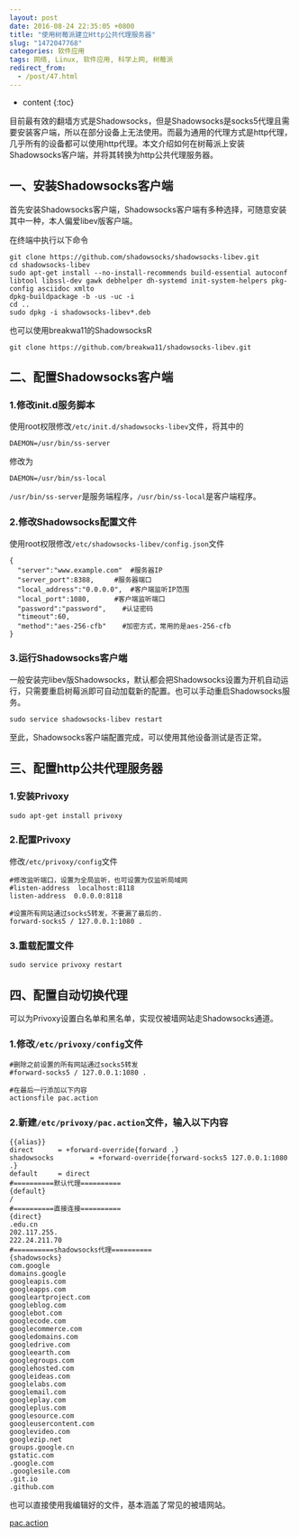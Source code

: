 ```yaml
---
layout: post
date: 2016-08-24 22:35:05 +0800
title: "使用树莓派建立Http公共代理服务器"
slug: "1472047768"
categories: 软件应用
tags: 网络, Linux, 软件应用, 科学上网, 树莓派
redirect_from:
  - /post/47.html
---
```

* content
{:toc}

目前最有效的翻墙方式是Shadowsocks，但是Shadowsocks是socks5代理且需要安装客户端，所以在部分设备上无法使用。而最为通用的代理方式是http代理，几乎所有的设备都可以使用http代理。本文介绍如何在树莓派上安装Shadowsocks客户端，并将其转换为http公共代理服务器。
<!--more-->

## 一、安装Shadowsocks客户端

首先安装Shadowsocks客户端，Shadowsocks客户端有多种选择，可随意安装其中一种，本人偏爱libev版客户端。

在终端中执行以下命令

```Shell
git clone https://github.com/shadowsocks/shadowsocks-libev.git
cd shadowsocks-libev
sudo apt-get install --no-install-recommends build-essential autoconf libtool libssl-dev gawk debhelper dh-systemd init-system-helpers pkg-config asciidoc xmlto
dpkg-buildpackage -b -us -uc -i
cd ..
sudo dpkg -i shadowsocks-libev*.deb
```

也可以使用breakwa11的ShadowsocksR

```Shell
git clone https://github.com/breakwa11/shadowsocks-libev.git
```

## 二、配置Shadowsocks客户端

### 1.修改init.d服务脚本

使用root权限修改`/etc/init.d/shadowsocks-libev`文件，将其中的

```
DAEMON=/usr/bin/ss-server
```
修改为

```
DAEMON=/usr/bin/ss-local
```

`/usr/bin/ss-server`是服务端程序，`/usr/bin/ss-local`是客户端程序。

### 2.修改Shadowsocks配置文件

使用root权限修改`/etc/shadowsocks-libev/config.json`文件

```
{
  "server":"www.example.com"  #服务器IP
  "server_port":8388,     #服务器端口
  "local_address":"0.0.0.0",  #客户端监听IP范围
  "local_port":1080,      #客户端监听端口
  "password":"password",    #认证密码
  "timeout":60,
  "method":"aes-256-cfb"    #加密方式，常用的是aes-256-cfb
}
```

### 3.运行Shadowsocks客户端

一般安装完libev版Shadowsocks，默认都会把Shadowsocks设置为开机自动运行，只需要重启树莓派即可自动加载新的配置。也可以手动重启Shadowsocks服务。

```Shell
sudo service shadowsocks-libev restart
```

至此，Shadowsocks客户端配置完成，可以使用其他设备测试是否正常。

## 三、配置http公共代理服务器

### 1.安装Privoxy

```Shell
sudo apt-get install privoxy
```

### 2.配置Privoxy

修改`/etc/privoxy/config`文件

```
#修改监听端口，设置为全局监听，也可设置为仅监听局域网
#listen-address  localhost:8118
listen-address  0.0.0.0:8118

#设置所有网站通过socks5转发，不要漏了最后的.
forward-socks5 / 127.0.0.1:1080 .
```

### 3.重载配置文件

```Shell
sudo service privoxy restart
```

## 四、配置自动切换代理

可以为Privoxy设置白名单和黑名单，实现仅被墙网站走Shadowsocks通道。

### 1.修改`/etc/privoxy/config`文件

```
#删除之前设置的所有网站通过socks5转发
#forward-socks5 / 127.0.0.1:1080 .

#在最后一行添加以下内容
actionsfile pac.action
```

### 2.新建`/etc/privoxy/pac.action`文件，输入以下内容

```
{{alias}}
direct      = +forward-override{forward .}
shadowsocks         = +forward-override{forward-socks5 127.0.0.1:1080 .}
default     = direct
#==========默认代理==========
{default}
/
#==========直接连接==========
{direct} 
.edu.cn
202.117.255.
222.24.211.70
#==========shadowsocks代理==========
{shadowsocks}
com.google
domains.google
googleapis.com
googleapps.com
googleartproject.com
googleblog.com
googlebot.com
googlecode.com
googlecommerce.com
googledomains.com
googledrive.com
googleearth.com
googlegroups.com
googlehosted.com
googleideas.com
googlelabs.com
googlemail.com
googleplay.com
googleplus.com
googlesource.com
googleusercontent.com
googlevideo.com
googlezip.net
groups.google.cn
gstatic.com
.google.com
.googlesile.com
.git.io
.github.com
```

也可以直接使用我编辑好的文件，基本涵盖了常见的被墙网站。

[pac.action](/upload/2016/08/24/pac.action)